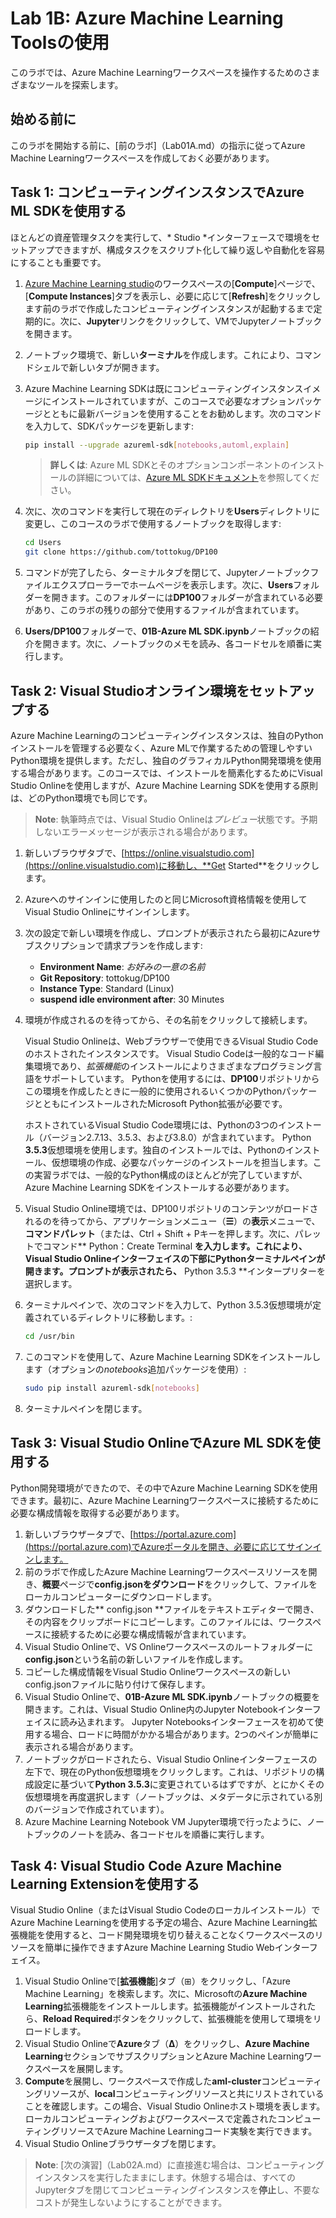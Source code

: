 # Lab 1B: Azure Machine Learning Toolsの使用

このラボでは、Azure Machine Learningワークスペースを操作するためのさまざまなツールを探索します。

## 始める前に

このラボを開始する前に、[前のラボ]（Lab01A.md）の指示に従ってAzure Machine Learningワークスペースを作成しておく必要があります。

## Task 1: コンピューティングインスタンスでAzure ML SDKを使用する

ほとんどの資産管理タスクを実行して、* Studio *インターフェースで環境をセットアップできますが、構成タスクをスクリプト化して繰り返しや自動化を容易にすることも重要です。

1. [Azure Machine Learning studio](https://ml.azure.com)のワークスペースの[**Compute**]ページで、[**Compute Instances**]タブを表示し、必要に応じて[**Refresh**]をクリックします前のラボで作成したコンピューティングインスタンスが起動するまで定期的に。次に、**Jupyter**リンクをクリックして、VMでJupyterノートブックを開きます。

2. ノートブック環境で、新しい**ターミナル**を作成します。これにより、コマンドシェルで新しいタブが開きます。

3. Azure Machine Learning SDKは既にコンピューティングインスタンスイメージにインストールされていますが、このコースで必要なオプションパッケージとともに最新バージョンを使用することをお勧めします。次のコマンドを入力して、SDKパッケージを更新します:

    ```bash
    pip install --upgrade azureml-sdk[notebooks,automl,explain]
    ```

    > **詳しくは**: Azure ML SDKとそのオプションコンポーネントのインストールの詳細については、[Azure ML SDKドキュメント](https://docs.microsoft.com/python/api/overview/azure/ml/install?view=azure-ml-py)を参照してください。 

4. 次に、次のコマンドを実行して現在のディレクトリを**Users**ディレクトリに変更し、このコースのラボで使用するノートブックを取得します:

    ```bash
    cd Users
    git clone https://github.com/tottokug/DP100
    ```

5. コマンドが完了したら、ターミナルタブを閉じて、Jupyterノートブックファイルエクスプローラーでホームページを表示します。次に、**Users**フォルダーを開きます。このフォルダーには**DP100**フォルダーが含まれている必要があり、このラボの残りの部分で使用するファイルが含まれています。
6. **Users/DP100**フォルダーで、**01B-Azure ML SDK.ipynb**ノートブックの紹介を開きます。次に、ノートブックのメモを読み、各コードセルを順番に実行します。

## Task 2: Visual Studioオンライン環境をセットアップする

Azure Machine Learningのコンピューティングインスタンスは、独自のPythonインストールを管理する必要なく、Azure MLで作業するための管理しやすいPython環境を提供します。ただし、独自のグラフィカルPython開発環境を使用する場合があります。このコースでは、インストールを簡素化するためにVisual Studio Onlineを使用しますが、Azure Machine Learning SDKを使用する原則は、どのPython環境でも同じです。

> **Note**: 執筆時点では、Visual Studio Onlineは*プレビュー*状態です。予期しないエラーメッセージが表示される場合があります。

1. 新しいブラウザタブで、[https://online.visualstudio.com](https://online.visualstudio.com)に移動し、**Get Started**をクリックします。
2. Azureへのサインインに使用したのと同じMicrosoft資格情報を使用してVisual Studio Onlineにサインインします。
3. 次の設定で新しい環境を作成し、プロンプトが表示されたら最初にAzureサブスクリプションで請求プランを作成します:
    - **Environment Name**: *お好みの一意の名前*
    - **Git Repository**: tottokug/DP100
    - **Instance Type**: Standard (Linux)
    - **suspend idle environment after**: 30 Minutes
4. 環境が作成されるのを待ってから、その名前をクリックして接続します。

    Visual Studio Onlineは、Webブラウザーで使用できるVisual Studio Codeのホストされたインスタンスです。 Visual Studio Codeは一般的なコード編集環境であり、*拡張機能*のインストールによりさまざまなプログラミング言語をサポートしています。 Pythonを使用するには、**DP100**リポジトリからこの環境を作成したときに一般的に使用されるいくつかのPythonパッケージとともにインストールされたMicrosoft Python拡張が必要です。

    ホストされているVisual Studio Code環境には、Pythonの3つのインストール（バージョン2.7.13、3.5.3、および3.8.0）が含まれています。 Python **3.5.3**仮想環境を使用します。独自のインストールでは、Pythonのインストール、仮想環境の作成、必要なパッケージのインストールを担当します。この実習ラボでは、一般的なPython構成のほとんどが完了していますが、Azure Machine Learning SDKをインストールする必要があります。

5. Visual Studio Online環境では、DP100リポジトリのコンテンツがロードされるのを待ってから、アプリケーションメニュー（**☰**）の**表示**メニューで、**コマンドパレット**（または、Ctrl + Shift + Pキーを押します。次に、パレットでコマンド** Python：Create Terminal **を入力します。これにより、Visual Studio Onlineインターフェイスの下部にPythonターミナルペインが開きます。プロンプトが表示されたら、** Python 3.5.3 **インタープリターを選択します。

6. ターミナルペインで、次のコマンドを入力して、Python 3.5.3仮想環境が定義されているディレクトリに移動します。:

    ````bash
    cd /usr/bin
    ````

7. このコマンドを使用して、Azure Machine Learning SDKをインストールします（オプションの*notebooks*追加パッケージを使用）:

    ```bash
    sudo pip install azureml-sdk[notebooks]
    ```

8. ターミナルペインを閉じます。

## Task 3: Visual Studio OnlineでAzure ML SDKを使用する

Python開発環境ができたので、その中でAzure Machine Learning SDKを使用できます。最初に、Azure Machine Learningワークスペースに接続するために必要な構成情報を取得する必要があります。

1. 新しいブラウザータブで、[https://portal.azure.com](https://portal.azure.com)でAzureポータルを開き、必要に応じてサインインします。
2. 前のラボで作成したAzure Machine Learningワークスペースリソースを開き、**概要**ページで**config.jsonをダウンロード**をクリックして、ファイルをローカルコンピューターにダウンロードします。
3. ダウンロードした** config.json **ファイルをテキストエディターで開き、その内容をクリップボードにコピーします。このファイルには、ワークスペースに接続するために必要な構成情報が含まれています。
4. Visual Studio Onlineで、VS Onlineワークスペースのルートフォルダーに**config.json**という名前の新しいファイルを作成します。
5. コピーした構成情報をVisual Studio Onlineワークスペースの新しいconfig.jsonファイルに貼り付けて保存します。
6. Visual Studio Onlineで、**01B-Azure ML SDK.ipynb**ノートブックの概要を開きます。これは、Visual Studio Online内のJupyter Notebookインターフェイスに読み込まれます。 Jupyter Notebooksインターフェースを初めて使用する場合、ロードに時間がかかる場合があります。2つのペインが簡単に表示される場合があります。
7. ノートブックがロードされたら、Visual Studio Onlineインターフェースの左下で、現在のPython仮想環境をクリックします。これは、リポジトリの構成設定に基づいて**Python 3.5.3**に変更されているはずですが、とにかくその仮想環境を再度選択します（ノートブックは、メタデータに示されている別のバージョンで作成されています）。
8. Azure Machine Learning Notebook VM Jupyter環境で行ったように、ノートブックのノートを読み、各コードセルを順番に実行します。

## Task 4: Visual Studio Code Azure Machine Learning Extensionを使用する

Visual Studio Online（またはVisual Studio Codeのローカルインストール）でAzure Machine Learningを使用する予定の場合、Azure Machine Learning拡張機能を使用すると、コード開発環境を切り替えることなくワークスペースのリソースを簡単に操作できますAzure Machine Learning Studio Webインターフェイス。

1. Visual Studio Onlineで[**拡張機能**]タブ（⊞）をクリックし、「Azure Machine Learning」を検索します。次に、Microsoftの**Azure Machine Learning**拡張機能をインストールします。拡張機能がインストールされたら、**Reload Required**ボタンをクリックして、拡張機能を使用して環境をリロードします。
2. Visual Studio Onlineで**Azure**タブ（**&Delta;**）をクリックし、**Azure Machine Learning**セクションでサブスクリプションとAzure Machine Learningワークスペースを展開します。
3. **Compute**を展開し、ワークスペースで作成した**aml-cluster**コンピューティングリソースが、**local**コンピューティングリソースと共にリストされていることを確認します。この場合、Visual Studio Onlineホスト環境を表します。ローカルコンピューティングおよびワークスペースで定義されたコンピューティングリソースでAzure Machine Learningコード実験を実行できます。
4. Visual Studio Onlineブラウザータブを閉じます。

> **Note**: [次の演習]（Lab02A.md）に直接進む場合は、コンピューティングインスタンスを実行したままにします。休憩する場合は、すべてのJupyterタブを閉じてコンピューティングインスタンスを**停止**し、不要なコストが発生しないようにすることができます。
